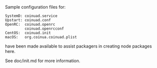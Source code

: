 Sample configuration files for:
```
SystemD: coinuad.service
Upstart: coinuad.conf
OpenRC:  coinuad.openrc
         coinuad.openrcconf
CentOS:  coinuad.init
macOS:   org.coinua.coinuad.plist
```
have been made available to assist packagers in creating node packages here.

See doc/init.md for more information.
